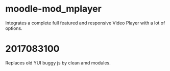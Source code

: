 moodle-mod_mplayer
==================

Integrates a complete full featured and responsive Video Player with a lot of options.

2017083100
==================
Replaces old YUI buggy js by clean amd modules.